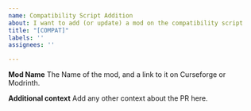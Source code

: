 ```yaml
---
name: Compatibility Script Addition
about: I want to add (or update) a mod on the compatibility script
title: "[COMPAT]"
labels: ''
assignees: ''

---
```


**Mod Name**
The Name of the mod, and a link to it on Curseforge or Modrinth.

**Additional context**
Add any other context about the PR here.
